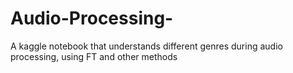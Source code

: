 # Audio-Processing-
A kaggle notebook that understands different genres during audio processing, using FT and other methods
